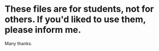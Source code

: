 # These files are for students, not for others. If you'd liked to use them, please inform me.
Many thanks.
